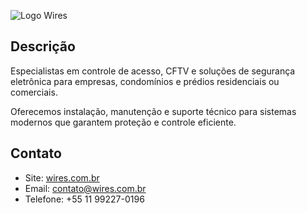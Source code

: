 ![Logo Wires](https://github.com/Wires-Solucao-e-Servicos/logos/raw/main/WiresIcon-White.png)

## Descrição

Especialistas em controle de acesso, CFTV e soluções de segurança eletrônica para empresas, condomínios e prédios residenciais ou comerciais.

Oferecemos instalação, manutenção e suporte técnico para sistemas modernos que garantem proteção e controle eficiente.

## Contato

- Site: [wires.com.br](https://wires.com.br)  
- Email: contato@wires.com.br  
- Telefone: +55 11 99227-0196
